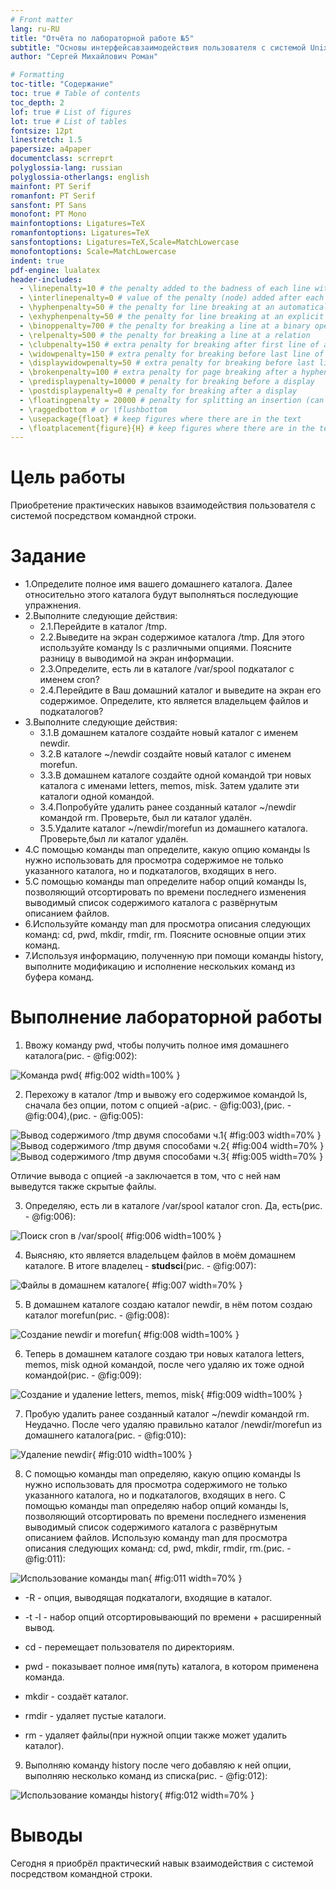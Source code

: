 ```yaml
---
# Front matter
lang: ru-RU
title: "Отчёта по лабораторной работе №5"
subtitle: "Основы интерфейсавзаимодействия пользователя с системой Unix на уровнекомандной строки"
author: "Сергей Михайлович Роман"

# Formatting
toc-title: "Содержание"
toc: true # Table of contents
toc_depth: 2
lof: true # List of figures
lot: true # List of tables
fontsize: 12pt
linestretch: 1.5
papersize: a4paper
documentclass: scrreprt
polyglossia-lang: russian
polyglossia-otherlangs: english
mainfont: PT Serif
romanfont: PT Serif
sansfont: PT Sans
monofont: PT Mono
mainfontoptions: Ligatures=TeX
romanfontoptions: Ligatures=TeX
sansfontoptions: Ligatures=TeX,Scale=MatchLowercase
monofontoptions: Scale=MatchLowercase
indent: true
pdf-engine: lualatex
header-includes:
  - \linepenalty=10 # the penalty added to the badness of each line within a paragraph (no associated penalty node) Increasing the value makes tex try to have fewer lines in the paragraph.
  - \interlinepenalty=0 # value of the penalty (node) added after each line of a paragraph.
  - \hyphenpenalty=50 # the penalty for line breaking at an automatically inserted hyphen
  - \exhyphenpenalty=50 # the penalty for line breaking at an explicit hyphen
  - \binoppenalty=700 # the penalty for breaking a line at a binary operator
  - \relpenalty=500 # the penalty for breaking a line at a relation
  - \clubpenalty=150 # extra penalty for breaking after first line of a paragraph
  - \widowpenalty=150 # extra penalty for breaking before last line of a paragraph
  - \displaywidowpenalty=50 # extra penalty for breaking before last line before a display math
  - \brokenpenalty=100 # extra penalty for page breaking after a hyphenated line
  - \predisplaypenalty=10000 # penalty for breaking before a display
  - \postdisplaypenalty=0 # penalty for breaking after a display
  - \floatingpenalty = 20000 # penalty for splitting an insertion (can only be split footnote in standard LaTeX)
  - \raggedbottom # or \flushbottom
  - \usepackage{float} # keep figures where there are in the text
  - \floatplacement{figure}{H} # keep figures where there are in the text
---
```


# Цель работы

Приобретение практических навыков взаимодействия пользователя с системой посредством командной строки.

# Задание

- 1.Определите полное имя вашего домашнего каталога. Далее относительно этого каталога будут выполняться последующие упражнения.
- 2.Выполните следующие действия:
	- 2.1.Перейдите в каталог /tmp.
	- 2.2.Выведите на экран содержимое каталога /tmp. Для этого используйте команду ls с различными опциями. Поясните разницу в выводимой на экран информации.
	- 2.3.Определите, есть ли в каталоге /var/spool подкаталог с именем cron?
	- 2.4.Перейдите в Ваш домашний каталог и выведите на экран его содержимое. Определите, кто является владельцем файлов и подкаталогов?
- 3.Выполните следующие действия:
	- 3.1.В домашнем каталоге создайте новый каталог с именем newdir.
	- 3.2.В каталоге ~/newdir создайте новый каталог с именем morefun.
	- 3.3.В домашнем каталоге создайте одной командой три новых каталога с именами letters, memos, misk. Затем удалите эти каталоги одной командой.
	- 3.4.Попробуйте удалить ранее созданный каталог ~/newdir командой rm. Проверьте, был ли каталог удалён.
	- 3.5.Удалите каталог ~/newdir/morefun из домашнего каталога. Проверьте,был ли каталог удалён.
- 4.С помощью команды man определите, какую опцию команды ls нужно использовать для просмотра содержимое не только указанного каталога, но и подкаталогов, входящих в него.
- 5.С помощью команды man определите набор опций команды ls, позволяющий отсортировать по времени последнего изменения выводимый список содержимого каталога с развёрнутым описанием файлов.
- 6.Используйте команду man для просмотра описания следующих команд: cd, pwd, mkdir, rmdir, rm. Поясните основные опции этих команд.
- 7.Используя информацию, полученную при помощи команды history, выполните модификацию и исполнение нескольких команд из буфера команд.

# Выполнение лабораторной работы

1. Ввожу команду pwd, чтобы получить полное имя домашнего каталога(рис. - @fig:002):

![Команда pwd](image/2.jpg){ #fig:002 width=100% }

2. Перехожу в каталог /tmp и вывожу его содержимое командой ls, сначала без опции, потом с опцией -a(рис. - @fig:003),(рис. - @fig:004),(рис. - @fig:005):

![Вывод содержимого /tmp двумя способами ч.1](image/3.jpg){ #fig:003 width=70% }
![Вывод содержимого /tmp двумя способами ч.2](image/4.jpg){ #fig:004 width=70% }
![Вывод содержимого /tmp двумя способами ч.3](image/5.jpg){ #fig:005 width=70% }

Отличие вывода с опцией -а заключается в том, что с ней нам выведутся также скрытые файлы.

3. Определяю, есть ли в каталоге /var/spool каталог cron. Да, есть(рис. - @fig:006):

![Поиск cron в /var/spool](image/6.jpg){ #fig:006 width=100% }

4. Выясняю, кто является владельцем файлов в моём домашнем каталоге. В итоге владелец - **studsci**(рис. - @fig:007):

![Файлы в домашнем каталоге](image/7.jpg){ #fig:007 width=70% }

5. В домашнем каталоге создаю каталог newdir, в нём потом создаю каталог morefun(рис. - @fig:008):

![Создание newdir и morefun](image/8.jpg){ #fig:008 width=100% }

6. Теперь в домашнем каталоге создаю три новых каталога letters, memos, misk одной командой, после чего удаляю их тоже одной командой(рис. - @fig:009):

![Создание и удаление letters, memos, misk](image/9.jpg){ #fig:009 width=100% }

7. Пробую удалить ранее созданный каталог ~/newdir командой rm. Неудачно. После чего удаляю правильно каталог /newdir/morefun из домашнего каталога(рис. - @fig:010):

![Удаление newdir](image/10.jpg){ #fig:010 width=100% }

8. С помощью команды man определяю, какую опцию команды ls нужно использовать для просмотра содержимого не только указанного каталога, но и подкаталогов, входящих в него. С помощью команды man определяю набор опций команды ls, позволяющий отсортировать по времени последнего изменения выводимый список содержимого каталога с развёрнутым описанием файлов. Использую команду man для просмотра описания следующих команд: cd, pwd, mkdir, rmdir, rm.(рис. - @fig:011):

![Использование команды man](image/11.jpg){ #fig:011 width=70% }

- -R - опция, выводящая подкаталоги, входящие в каталог.
- -t -l - набор опций отсортировывающий по времени + расширенный вывод.

- cd - перемещает пользователя по директориям.
- pwd - показывает полное имя(путь) каталога, в котором применена команда.
- mkdir - создаёт каталог.
- rmdir - удаляет пустые каталоги.
- rm - удаляет файлы(при нужной опции также может удалить каталог).

9. Выполняю команду history  после чего добавляю к ней опции, выполняю несколько команд из списка(рис. - @fig:012):

![Использование команды history](image/12.jpg){ #fig:012 width=70% }

# Выводы

Сегодня я приобрёл практический навык взаимодействия с системой посредством командной строки.
